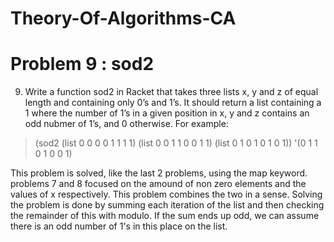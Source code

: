 

# Theory-Of-Algorithms-CA
# Problem 9 : sod2


9. Write a function sod2 in Racket that takes three lists x, y and z of equal length and containing only 0’s and 1’s. It should return a list containing a 1 where the number of 1’s in a given position in x, y and z contains an odd nubmer of 1’s, and 0 otherwise. For example:
> (sod2 (list 0 0 0 0 1 1 1 1) (list 0 0 1 1 0 0 1 1) (list 0 1 0 1 0 1 0 1))
'(0 1 1 0 1 0 0 1)

This problem is solved, like the last 2 problems, using the map keyword. problems 7 and 8 focused on the amound of non zero elements and the values of x respectively. This problem combines the two in a sense. Solving the problem is done by summing each iteration of the list and then checking the remainder of this with modulo. If the sum ends up odd, we can assume there is an odd number of 1's in this place on the list.


